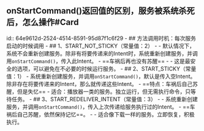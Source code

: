 ## onStartCommand()返回值的区别，服务被系统杀死后，怎么操作#Card
id:: 64e9612d-2524-4514-8591-95d87f1c6f29
	- ## 方法调用时机：每次服务启动的时候调用
	- ## 1、START_NOT_STICKY（常量值：2）
		- - 默认情况下，系统不会重新创建服务。除非有将要传递来的Intent时，系统重新创建服务，并调用`onStartCommand()`，传入此Intent。
		- ==车祸后再也没有苏醒==
		- - 这是最安全的选项，可以避免在不必要的时候运行服务。
	- ## 2、START_STICKY（常量值：1）
		- 系统重新创建服务，并调用`onStartCommand()`，默认是传入空Intent。除非存在将要传递来的Intent，那么就传递这些Intent。
		- ==特点：车祸后自己苏醒，但是失忆==
		- 适合：播放器一类的服务。独立运行，但无需执行命令，只等待任务。
	- ## 3、START_REDELIVER_INTENT（常量值：3）
		- - 系统重新创建服务，并调用`onStartCommand()`，传入上次传递给服务执行过的Intent。
		- ==车祸后自己苏醒，依然保持记忆==。
		- - 适合像下载一样的服务。立即恢复，积极执行。